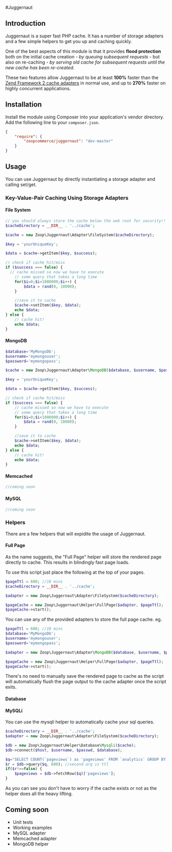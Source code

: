 #Juggernaut

## Introduction

Juggernaut is a super fast PHP cache. It has a number of storage adapters and a few simple helpers to get you up and caching quickly.

One of the best aspects of this module is that it provides **flood protection** both on the initial cache creation - *by queuing subsequent requests* - but also on re-caching - *by serving old cache for subsequent requests until the new cache has been re-created*.

These two features allow Juggernaut to be at least **100%** faster than the [Zend Framework 2 cache adapters](http://framework.zend.com/manual/2.2/en/modules/zend.cache.storage.adapter.html) in normal use, and up to **270%** faster on highly concurrent applications.

## Installation

Install the module using Composer into your application's vendor directory. Add the following line to your
`composer.json`.

```json
{
    "require": {
        "zoopcommerce/juggernaut": "dev-master"
    }
}
```

## Usage

You can use Juggernaut by directly instantiating a storage adapter and calling set/get.

### Key-Value-Pair Caching Using Storage Adapters
#### File System
```php
// you should always store the cache below the web root for security!!
$cacheDirectory = __DIR__ . '../cache';

$cache = new Zoop\Juggernaut\Adapter\FileSystem($cacheDirectory);

$key = 'yourUniqueKey';

$data = $cache->getItem($key, $success);

// check if cache hit/miss
if ($success === false) {
  // cache missed so now we have to execute
	// some query that takes a long time
	for($i=0;$i<1000000;$i++) {
    	$data = rand(0, 10000);
    }

	//save it to cache
    $cache->setItem($key, $data);
    echo $data;
} else {
	// cache hit!
    echo $data;
}
```
#### MongoDB
```php
$database='MyMongoDb';
$username='mymongouser';
$password='mymongopass';

$cache = new Zoop\Juggernaut\Adapter\MongoDB($database, $username, $password);

$key = 'yourUniqueKey';

$data = $cache->getItem($key, $success);

// check if cache hit/miss
if ($success === false) {
	// cache missed so now we have to execute
	// some query that takes a long time
	for($i=0;$i<1000000;$i++) {
    	$data = rand(0, 10000);
    }

	//save it to cache
    $cache->setItem($key, $data);
    echo $data;
} else {
	// cache hit!
    echo $data;
}
```
#### Memcached
```php
//coming soon
```
#### MySQL
```php
//coming soon
```
### Helpers
There are a few helpers that will expidite the usage of Juggernaut.
#### Full Page
As the name suggests, the "Full Page" helper will store the rendered page directly to cache. This results in blindingly fast page loads.

To use this script just place the following at the top of your pages.
```php
$pageTtl = 600; //10 mins
$cacheDirectory = __DIR__ . '../cache';

$adapter = new Zoop\Juggernaut\Adapter\FileSystem($cacheDirectory);

$pageCache = new Zoop\Juggernaut\Helper\FullPage($adapter, $pageTtl);
$pageCache->start();
```
You can use any of the provided adapters to store the full page cache. eg.
```php
$pageTtl = 600; //10 mins
$database='MyMongoDb';
$username='mymongouser';
$password='mymongopass';

$adapter = new Zoop\Juggernaut\Adapter\MongoDB($database, $username, $password);

$pageCache = new Zoop\Juggernaut\Helper\FullPage($adapter, $pageTtl);
$pageCache->start();
```
There's no need to manually save the rendered page to cache as the script will automatically flush the page output to the cache adapter once the script exits.
#### Database
#### MySQLi
You can use the mysqli helper to automatically cache your sql queries.
```php
$cacheDirectory = __DIR__ . '../cache';
$adapter = new Zoop\Juggernaut\Adapter\FileSystem($cacheDirectory);

$db = new Zoop\Juggernaut\Helper\Database\Mysqli($cache);
$db->connect($host, $username, $passwd, $database);

$q="SELECT COUNT(`pageviews`) as 'pageviews' FROM `analytics` GROUP BY `date`";
$r = $db->query($q, 600); //second arg is ttl
if($r!==false) {
	$pageviews = $db->fetchRow($q)['pageviews'];
}
```
As you can see you don't have to worry if the cache exists or not as the helper does all the heavy lifting.


## Coming soon
* Unit tests
* Working examples
* MySQL adapter
* Memcached adapter
* MongoDB helper

